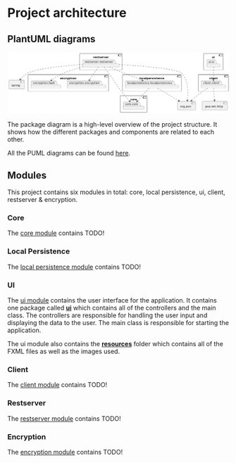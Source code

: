 # Project architecture

## PlantUML diagrams

![Package Diagram](..\project-architecture\PUML-diagrams\PackageDiagram.png)

The package diagram is a high-level overview of the project structure. It shows how the different packages and components are related to each other.

All the PUML diagrams can be found [here](PUML-diagrams).

## Modules

This project contains six modules in total: core, local persistence, ui, client, restserver & encryption.

<!-- How the architecture works. Why and how we implemented it this way-->

### Core

The [core module](../../passwordManager/core/) contains TODO!

<!--core contains blabla packages and these packages includes blabla classes that do this and that. -->

### Local Persistence

The [local persistence module](../../passwordManager/localpersistence/) contains TODO!

<!--local persistence contains blabla packages and these packages includes blabla classes that do this and that. -->

### UI

The [ui module](../../passwordManager/ui/) contains the user interface for the application. It contains one package called [**ui**](../../passwordManager/ui/src/main/java/ui/) which contains all of the controllers and the main class. The controllers are responsible for handling the user input and displaying the data to the user. The main class is responsible for starting the application.

The ui module also contains the [**resources**](../../passwordManager/ui/src/main/resources/) folder which contains all of the FXML files as well as the images used.

<!--
- `ui` - contains all the controllers for the different views in the application.
  - `PasswordManagerApp.java` - the main class that runs the application.

  - `PasswordManagerController.java` - the main controller for the application, that acts like a superclass for all other controllers.
  - `LoginPageController.java` - The controller for the login page.
  - `RegisterPageController.java` - The controller for the register page.
  - `PasswordPageController.java` - The controller for the main page.
-->

<!--
The ui module also contains the following resources:

- `images` - contains all images used in the application.

- `ui` - contains all FXML files for the different views in the application.
  - `login.fxml` - the FXML file for the login page.

  - `register.fxml` - the FXML file for the register page.
  - `passwords.fxml` - the FXML file for the main page.
-->

<!--The user interface is created with JavaFX and FXML. All FXML files are connected to a controller blablabla. The FXML directory is located here. -->

### Client

The [client module](../../passwordManager/client/) contains TODO!

<!--client contains blabla packages and these packages includes blabla that do this and that. -->

### Restserver

The [restserver module](../../passwordManager/restserver/) contains TODO!

<!--restserver contains blabla packages and these packages includes blabla that do this and that. -->

### Encryption

The [encryption module](../../passwordManager/encryption/) contains TODO!

<!-- encryption contains blabla packages and these packages includes blabla that do this and that. -->
